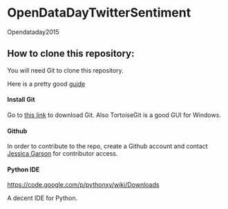 # OpenDataDayTwitterSentiment
Opendataday2015

## How to clone this repository:
You will need Git to clone this repository.

Here is a pretty good [guide](https://help.github.com/articles/set-up-git/)
#### Install Git
Go to [this link](http://git-scm.com/) to download Git.
Also TortoiseGit is a good GUI for Windows.
#### Github
In order to contribute to the repo, create a Github account and contact [Jessica Garson](https://github.com/JessicaGarson) for contributor access.

#### Python IDE
https://code.google.com/p/pythonxy/wiki/Downloads

A decent IDE for Python.